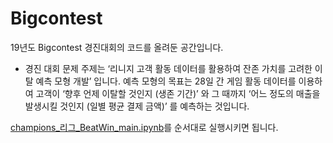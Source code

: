 # Bigcontest
 19년도 Bigcontest 경진대회의 코드를 올려둔 공간입니다.
 
- 경진 대회 문제 주제는 ‘리니지 고객 활동 데이터를 활용하여 잔존 가치를 고려한 이탈 예측 모형 개발’ 입니다. 예측 모형의 목표는 28일 간 게임 활동 데이터를 이용하여 고객이 ‘향후 언제 이탈할 것인지 (생존 기간)’ 와 그 때까지 ‘어느 정도의 매출을 발생시킬 것인지 (일별 평균 결제 금액)’ 를 예측하는 것입니다.

[champions_리그_BeatWin_main.ipynb](champions_리그_BeatWin_main.ipynb)를 순서대로 실행시키면 됩니다.
